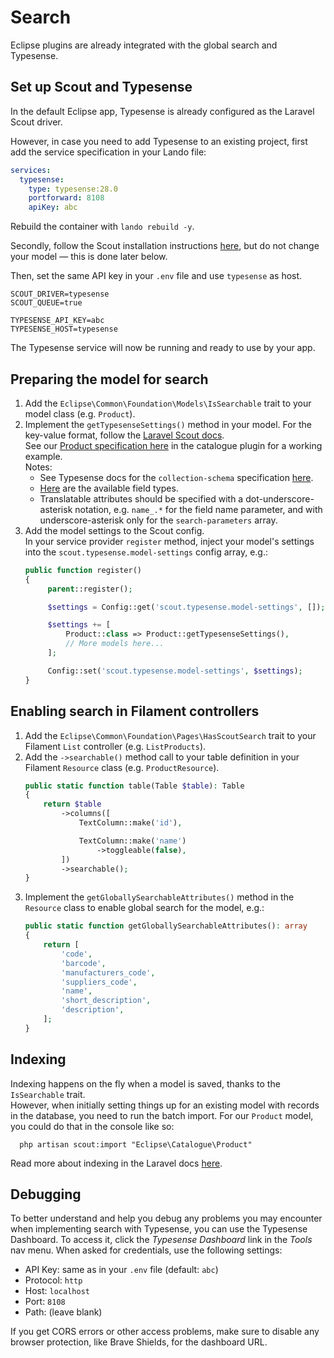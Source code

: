 # Search

Eclipse plugins are already integrated with the global search and Typesense.

## Set up Scout and Typesense
In the default Eclipse app, Typesense is already configured as the Laravel Scout driver.

However, in case you need to add Typesense to an existing project, first add the service specification in your Lando file:
```yaml
services:
  typesense:
    type: typesense:28.0
    portforward: 8108
    apiKey: abc
```
Rebuild the container with `lando rebuild -y`.

Secondly, follow the Scout installation instructions [here](https://laravel.com/docs/scout#installation), but do not change your model — this is done later below.

Then, set the same API key in your `.env` file and use `typesense` as host.
```dotenv
SCOUT_DRIVER=typesense
SCOUT_QUEUE=true

TYPESENSE_API_KEY=abc
TYPESENSE_HOST=typesense
```
The Typesense service will now be running and ready to use by your app.

## Preparing the model for search
1. Add the `Eclipse\Common\Foundation\Models\IsSearchable` trait to your model class (e.g. `Product`).
2. Implement the `getTypesenseSettings()` method in your model. For the key-value format, follow the [Laravel Scout docs](https://laravel.com/docs/scout#preparing-data-for-storage-in-typesense).  
   See our [Product specification here](https://github.com/DataLinx/eclipsephp-catalogue-plugin/blob/98a0d4e35741d28c010c1a5a56de5b2cf34a8dbf/src/Models/Product.php#L48) in the catalogue plugin for a working example.  
   Notes:
    * See Typesense docs for the `collection-schema` specification [here](https://typesense.org/docs/28.0/api/collections.html#schema-parameters).
    * [Here](https://typesense.org/docs/28.0/api/collections.html#field-types) are the available field types.
    * Translatable attributes should be specified with a dot-underscore-asterisk notation, e.g. `name_.*` for the field name parameter, and with underscore-asterisk only for the `search-parameters` array.
3. Add the model settings to the Scout config.  
   In your service provider `register` method, inject your model's settings into the `scout.typesense.model-settings` config array, e.g.:
   ```php
   public function register()
   {
        parent::register();

        $settings = Config::get('scout.typesense.model-settings', []);

        $settings += [
            Product::class => Product::getTypesenseSettings(),
            // More models here...
        ];

        Config::set('scout.typesense.model-settings', $settings);
   }
   ```

## Enabling search in Filament controllers
1. Add the `Eclipse\Common\Foundation\Pages\HasScoutSearch` trait to your Filament `List` controller (e.g. `ListProducts`).
2. Add the `->searchable()` method call to your table definition in your Filament `Resource` class (e.g. `ProductResource`).
    ```php
    public static function table(Table $table): Table
    {
        return $table
            ->columns([
                TextColumn::make('id'),

                TextColumn::make('name')
                    ->toggleable(false),
            ])
            ->searchable();
    }
    ```
3. Implement the `getGloballySearchableAttributes()` method in the `Resource` class to enable global search for the model, e.g.:
    ```php
    public static function getGloballySearchableAttributes(): array
    {
        return [
            'code',
            'barcode',
            'manufacturers_code',
            'suppliers_code',
            'name',
            'short_description',
            'description',
        ];
    }
    ```

## Indexing
Indexing happens on the fly when a model is saved, thanks to the `IsSearchable` trait.  
However, when initially setting things up for an existing model with records in the database, you need to run the batch import. For our `Product` model, you could do that in the console like so:
```shell
  php artisan scout:import "Eclipse\Catalogue\Product"
```
Read more about indexing in the Laravel docs [here](https://laravel.com/docs/scout#indexing).

## Debugging
To better understand and help you debug any problems you may encounter when implementing search with Typesense, you can use the Typesense Dashboard. To access it, click the _Typesense Dashboard_ link in the _Tools_ nav menu.
When asked for credentials, use the following settings:
- API Key: same as in your `.env` file (default: `abc`)
- Protocol: `http`
- Host: `localhost`
- Port: `8108`
- Path: (leave blank)

If you get CORS errors or other access problems, make sure to disable any browser protection, like Brave Shields, for the dashboard URL.
